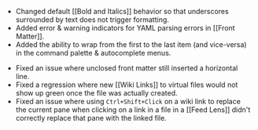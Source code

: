 + Changed default [[Bold and Italics]] behavior so that underscores surrounded by text does not trigger formatting.
+ Added error & warning indicators for YAML parsing errors in [[Front Matter]].
+ Added the ability to wrap from the first to the last item (and vice-versa) in the command palette & autocomplete menus.
- Fixed an issue where unclosed front matter still inserted a horizontal line.
- Fixed a regression where new [[Wiki Links]] to virtual files would not show up green once the file was actually created.
- Fixed an issue where using `Ctrl+Shift+Click` on a wiki link to replace the current pane when clicking on a link in a file in a [[Feed Lens]] didn't correctly replace that pane with the linked file.